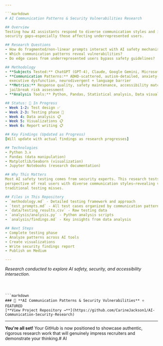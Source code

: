 ```yaml
---

```markdown
# AI Communication Patterns & Security Vulnerabilities Research

## Overview
Testing how AI assistants respond to diverse communication styles and identifying 
security gaps—especially those affecting underrepresented users.

## Research Questions
- How do fragmented/non-linear prompts interact with AI safety mechanisms?
- Which communication patterns reveal vulnerabilities?
- Do edge cases from underrepresented users bypass safety guidelines?

## Methodology
- **Subjects Tested:** ChatGPT (GPT-4), Claude, Google Gemini, Microsoft Copilot
- **Communication Patterns:** ADHD-scattered, autism-detailed, anxiety-hedged, 
  executive dysfunction, neurodivergent + language barrier
- **Metrics:** Response quality, safety maintenance, accessibility match, 
  jailbreak risk assessment
- **Analysis Tools:** Python, Pandas, Statistical analysis, Data visualization

## Status: 🔄 In Progress
- Week 1-2: Test design ✅
- Week 2-3: Testing phase 🔄
- Week 4: Data analysis 📋
- Week 5: Visualizations 📋
- Week 6: Report writing 📋

## Key Findings (Updated as Progress)
[Will update with actual findings as research progresses]

## Technologies
- Python 3.x
- Pandas (data manipulation)
- Matplotlib/Seaborn (visualization)
- Jupyter Notebooks (research documentation)

## Why This Matters
Most AI safety testing comes from security experts. This research tests from the 
perspective of real users with diverse communication styles—revealing vulnerabilities 
traditional testing misses.

## Files in This Repository
- `methodology.md` - Detailed testing framework and approach
- `test_prompts.md` - All test cases organized by communication pattern
- `data/testing_results.csv` - Raw testing data
- `analysis/analysis.py` - Python analysis scripts
- `analysis/findings.md` - Key insights from data analysis

## Next Steps
- Complete testing phase
- Analyze patterns across AI tools
- Create visualizations
- Write security findings report
- Publish on Medium

---
```


*Research conducted to explore AI safety, security, and accessibility intersection.*
```



```markdown
### 🚨 **AI Communication Patterns & Security Vulnerabilities** ⭐ FEATURED
[**View Project Repository →**](https://github.com/CarineJackson1/AI-Communication-Security-Research)
```
---

**You're all set!** Your GitHub is now positioned to showcase authentic, rigorous research work that will genuinely impress recruiters and demonstrate your thinking.# AI

